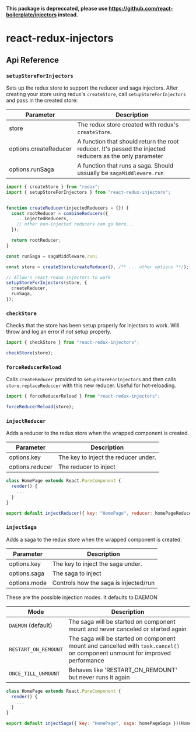 **This package is depreccated, please use https://github.com/react-boilerplate/injectors instead.**

# react-redux-injectors

## Api Reference

### `setupStoreForInjectors`
Sets up the redux store to support the reducer and saga injectors. After creating your store using redux's `createStore`, call `setupStoreForInjectors` and pass in the created store:  

| Parameter              | Description                          |
|------------------------|--------------------------------------|
| store                  | The redux store created with redux's `createStore`. |
| options.createReducer  | A function that should return the root reducer. It's passed the injected reducers as the only parameter |
| options.runSaga |  A function that runs a saga. Should ussually be `sagaMiddleware.run` |


```js
import { createStore } from "redux";
import { setupStoreForInjectors } from "react-redux-injectors";


function createReducer(injectedReducers = {}) {
  const rootReducer = combineReducers({
    ...injectedReducers,
    // other non-injected reducers can go here...
  });

  return rootReducer;
}

const runSaga = sagaMiddleware.run;

const store = createStore(createReducer(), /** ... other options **/);

// Allow's react-redux-injectors to work
setupStoreForInjectors(store, { 
  createReducer,
  runSaga,
});
```

### `checkStore`
Checks that the store has been setup properly for injectors to work. Will throw and log an error if not setup properly.
```js
import { checkStore } from "react-redux-injectors";

checkStore(store);
```

### `forceReducerReload`
Calls `createReducer` provided to `setupStoreForInjectors` and then calls `store.replaceReduccer` with this new reducer. Useful for hot-reloading.
```js
import { forceReducerReload } from "react-redux-injectors";

forceReducerReload(store);
```

### `injectReducer`

Adds a reducer to the redux store when the wrapped component is created.  

| Parameter       | Description                          |
|-----------------|--------------------------------------|
| options.key     | The key to inject the reducer under. |
| options.reducer | The reducer to inject                |


```js
class HomePage extends React.PureComponent {
  render() {
    ...
  }
}

export default injectReducer({ key: "HomePage", reducer: homePageReducer })(HomePage);
```

### `injectSaga`
Adds a saga to the redux store when the wrapped component is created.  

| Parameter       | Description                          |
|-----------------|--------------------------------------|
| options.key     | The key to inject the saga under. |
| options.saga    | The saga to inject                |
| options.mode    | Controls how the saga is injected/run                |

These are the possible injection modes. It defaults to DAEMON  

| Mode       | Description                           |
|-----------------|---------------------------------------|
| `DAEMON` (default)          | The saga will be started on component mount and never canceled or started again     |
| `RESTART_ON_REMOUNT`    | The saga will be started on component mount and cancelled with `task.cancel()` on component unmount for improved performance |
| `ONCE_TILL_UNMOUNT`    | Behaves like 'RESTART_ON_REMOUNT' but never runs it again |



```js
class HomePage extends React.PureComponent {
  render() {
    ...
  }
}

export default injectSaga({ key: "HomePage", saga: homePageSaga })(HomePage);
```
